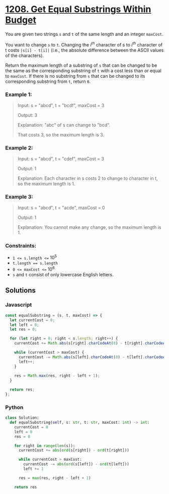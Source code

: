 # [1208. Get Equal Substrings Within Budget](https://leetcode.com/problems/get-equal-substrings-within-budget/description/)

You are given two strings `s` and `t` of the same length and an integer `maxCost`.

You want to change `s` to `t`. Changing the $i^{th}$ character of s to $i^{th}$ character of t costs `|s[i] - t[i]|` (i.e., the absolute difference between the ASCII values of the characters).

Return the maximum length of a substring of `s` that can be changed to be the same as the corresponding substring of `t` with a cost less than or equal to `maxCost`. If there is no substring from `s` that can be changed to its corresponding substring from `t`, return `0`.


### Example 1:
> Input: s = "abcd", t = "bcdf", maxCost = 3
>
> Output: 3
>
> Explanation: "abc" of s can change to "bcd".
>
> That costs 3, so the maximum length is 3.


### Example 2:
> Input: s = "abcd", t = "cdef", maxCost = 3
>
> Output: 1
>
> Explanation: Each character in s costs 2 to change to character in t,  so the maximum length is 1.


### Example 3:
> Input: s = "abcd", t = "acde", maxCost = 0
>
> Output: 1
>
> Explanation: You cannot make any change, so the maximum length is 1.


### Constraints:
- `1 <= s.length <=` $10^5$
- `t.length == s.length`
- `0 <= maxCost <=` $10^6$
- `s` and `t` consist of only lowercase English letters.


## Solutions

### Javascript
```javascript
const equalSubstring = (s, t, maxCost) => {
  let currentCost = 0;
  let left = 0;
  let res = 0;

  for (let right = 0; right < s.length; right++) {
    currentCost += Math.abs(s[right].charCodeAt(0) - t[right].charCodeAt(0));

    while (currentCost > maxCost) {
      currentCost -= Math.abs(s[left].charCodeAt(0) - t[left].charCodeAt(0));
      left++;
    }
    
    res = Math.max(res, right - left + 1);
  }

  return res;
};
```

### Python
```python
class Solution:
  def equalSubstring(self, s: str, t: str, maxCost: int) -> int:
    currentCost = 0
    left = 0
    res = 0

    for right in range(len(s)):
      currentCost += abs(ord(s[right]) - ord(t[right]))

      while currentCost > maxCost:
        currentCost -= abs(ord(s[left]) - ord(t[left]))
        left += 1

      res = max(res, right - left + 1)

    return res
```